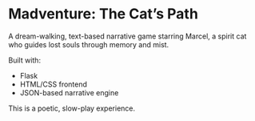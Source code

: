 # Madventure: The Cat’s Path

A dream-walking, text-based narrative game starring Marcel, a spirit cat who guides lost souls through memory and mist.

Built with:
- Flask
- HTML/CSS frontend
- JSON-based narrative engine

This is a poetic, slow-play experience.
